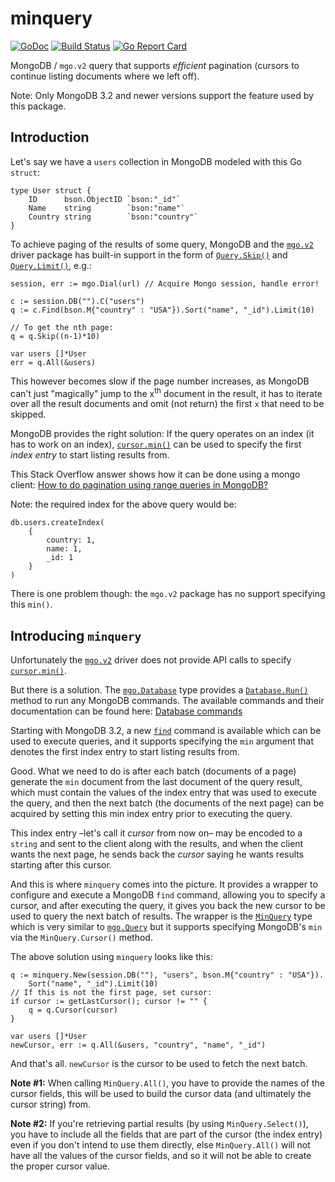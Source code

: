 # minquery

[![GoDoc](https://godoc.org/github.com/icza/minquery?status.svg)](https://godoc.org/github.com/icza/minquery) [![Build Status](https://travis-ci.org/icza/minquery.svg?branch=master)](https://travis-ci.org/icza/minquery) [![Go Report Card](https://goreportcard.com/badge/github.com/icza/minquery)](https://goreportcard.com/report/github.com/icza/minquery)

MongoDB / `mgo.v2` query that supports _efficient_ pagination (cursors to continue listing documents where we left off).

Note: Only MongoDB 3.2 and newer versions support the feature used by this package.

## Introduction

Let's say we have a `users` collection in MongoDB modeled with this Go `struct`:

    type User struct {
        ID      bson.ObjectID `bson:"_id"`
        Name    string        `bson:"name"`
        Country string        `bson:"country"`
    }

To achieve paging of the results of some query, MongoDB and the [`mgo.v2`](https://godoc.org/gopkg.in/mgo.v2) driver package has built-in support in the form of [`Query.Skip()`](https://godoc.org/gopkg.in/mgo.v2#Query.Skip) and [`Query.Limit()`](https://godoc.org/gopkg.in/mgo.v2#Query.Limit), e.g.:

    session, err := mgo.Dial(url) // Acquire Mongo session, handle error!

    c := session.DB("").C("users")
    q := c.Find(bson.M{"country" : "USA"}).Sort("name", "_id").Limit(10)

    // To get the nth page:
    q = q.Skip((n-1)*10)

    var users []*User
    err = q.All(&users)

This however becomes slow if the page number increases, as MongoDB can't just "magically" jump to the x<sup>th</sup> document in the result, it has to iterate over all the result documents and omit (not return) the first `x` that need to be skipped.

MongoDB provides the right solution: If the query operates on an index (it has to work on an index), [`cursor.min()`](https://docs.mongodb.com/manual/reference/method/cursor.min/) can be used to specify the first _index entry_ to start listing results from.

This Stack Overflow answer shows how it can be done using a mongo client: [How to do pagination using range queries in MongoDB?](http://stackoverflow.com/questions/5525304/how-to-do-pagination-using-range-queries-in-mongodb/5526907#5526907)

Note: the required index for the above query would be:

    db.users.createIndex(
        {
            country: 1,
            name: 1,
            _id: 1
        }
    )

There is one problem though: the `mgo.v2` package has no support specifying this `min()`.

## Introducing `minquery`

Unfortunately the [`mgo.v2`](https://godoc.org/gopkg.in/mgo.v2) driver does not provide API calls to specify [`cursor.min()`](https://docs.mongodb.com/manual/reference/method/cursor.min/).

But there is a solution. The [`mgo.Database`](https://godoc.org/gopkg.in/mgo.v2#Database) type provides a [`Database.Run()`](https://godoc.org/gopkg.in/mgo.v2#Database.Run) method to run any MongoDB commands. The available commands and their documentation can be found here: [Database commands](https://docs.mongodb.com/manual/reference/command/)

Starting with MongoDB 3.2, a new [`find`](https://docs.mongodb.com/manual/reference/command/find/) command is available which can be used to execute queries, and it supports specifying the `min` argument that denotes the first index entry to start listing results from.

Good. What we need to do is after each batch (documents of a page) generate the `min` document from the last document of the query result, which must contain the values of the index entry that was used to execute the query, and then the next batch (the documents of the next page) can be acquired by setting this min index entry prior to executing the query.

This index entry –let's call it _cursor_ from now on– may be encoded to a `string` and sent to the client along with the results, and when the client wants the next page, he sends back the _cursor_ saying he wants results starting after this cursor.

And this is where `minquery` comes into the picture. It provides a wrapper to configure and execute a MongoDB `find` command, allowing you to specify a cursor, and after executing the query, it gives you back the new cursor to be used to query the next batch of results. The wrapper is the [`MinQuery`](https://godoc.org/github.com/icza/minquery#MinQuery) type which is very similar to [`mgo.Query`](https://godoc.org/gopkg.in/mgo.v2#Query) but it supports specifying MongoDB's `min` via the `MinQuery.Cursor()` method.

The above solution using `minquery` looks like this:

    q := minquery.New(session.DB(""), "users", bson.M{"country" : "USA"}).
        Sort("name", "_id").Limit(10)
    // If this is not the first page, set cursor:
    if cursor := getLastCursor(); cursor != "" {
        q = q.Cursor(cursor)
    }

    var users []*User
    newCursor, err := q.All(&users, "country", "name", "_id")

And that's all. `newCursor` is the cursor to be used to fetch the next batch.

**Note #1:** When calling `MinQuery.All()`, you have to provide the names of the cursor fields, this will be used to build the cursor data (and ultimately the cursor string) from.

**Note #2:** If you're retrieving partial results (by using `MinQuery.Select()`), you have to include all the fields that are part of the cursor (the index entry) even if you don't intend to use them directly, else `MinQuery.All()` will not have all the values of the cursor fields, and so it will not be able to create the proper cursor value.
